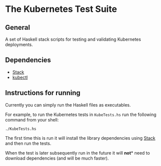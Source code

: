 # The Kubernetes Test Suite

## General 

A set of Haskell stack scripts for testing and validating Kubernetes deployments.

## Dependencies

- [Stack](https://docs.haskellstack.org/en/stable/README/)
- [kubectl](https://kubernetes.io/docs/tasks/tools/install-kubectl/)

## Instructions for running

Currently you can simply run the Haskell files as executables.

For example, to run the Kubernetes tests in `KubeTests.hs`
run the following command from your shell:

```
./KubeTests.hs
```

The first time this is run it will install the library dependencies 
using [Stack](https://docs.haskellstack.org/) and then run the tests.

When the test is later subsequently run in the future it will **not*** need to 
download dependencies (and will be much faster).
